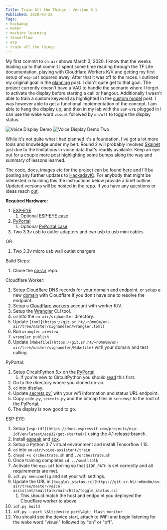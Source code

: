 ```yaml
---
Title: Train All the Things - Version 0.1
Published: 2020-03-28
Tags:
- hackaday
- maker
- machine learning
- tensorflow
- esp
- train all the things
---
```


My first commit to `on-air` shows March 3, 2020. I know that the weeks leading
up to that commit I spent some time reading through the TF Lite documentation,
playing with Cloudflare Workers K/V and getting my first setup of `esp-idf`
squared away. After that it was off to the races. I outlined my original goal
in the [planning](/posts/train-all-the-things-planning) post. I didn't quite
get to that goal. The project currently doesn't have a VAD to handle the
scenario where I forget to activate the display before starting a call or
hangout. Additionally I wasn't able to train a custom keyword as highlighted in
the [custom model](/posts/train-all-the-things-custom-model) post. I was
however able to get a functional implementation of the concept. I am able to
hang the display up, and then in my lab with the `ESP-EYE` plugged in I can use
the wake word `visual` followed by `on/off` to toggle the display status.

![Voice Display Demo](/assets/images/transition_one.gif)
![Voice Display Demo Two](/assets/images/transition_two_speed.gif)

While it's not quite what I had planned it's a foundation. I've got a lot more
tools and knowledge under my belt. Round 2 will probably involved
[Skainet](https://github.com/espressif/esp-skainet) just due to the limitations
in voice data that's readily available. Keep an eye out for a couple more post
highlighting some bumps along the way and summary of lessons learned.

The code, docs, images etc for the project can be found
[here](https://git.sr.ht/~n0mn0m/on-air) and I'll be posting any further updates
to [HackadayIO](https://hackaday.io/project/170228-on-air). For anybody that
might be interested in building this the instructions below provide a brief
outline. Updated versions will be hosted in the
[repo](https://git.sr.ht/~n0mn0m/on-air/tree/master/docs). If you have any
questions or ideas reach [out](mailto:alexander@unexpextedeof.net).

**Required Hardware:**

1. [ESP-EYE](https://www.espressif.com/en/products/hardware/esp-eye/overview)
    1. Optional [ESP-EYE case](https://www.thingiverse.com/thing:3586384)
2. [PyPortal](https://www.adafruit.com/product/4116)
    1. Optional [PyPortal case](https://www.thingiverse.com/thing:3469747)
3. Two 3.3v usb to outler adapters and two usb to usb mini cables

OR

1. Two 3.3v micro usb wall outlet chargers

Build Steps:

1. Clone the [on-air](https://git.sr.ht/~n0mn0m/on-air) repo.

Cloudflare Worker:

1. Setup [Cloudflare](https://www.cloudflare.com/dns/)
 DNS records for your domain and endpoint, or setup a new [domain](https://www.cloudflare.com/products/registrar/)
 with Cloudflare if you don&#39;t have one to resolve the endpoint.
2. Setup a [Cloudflare workers](https://workers.cloudflare.com/) account with
 worker K/V.
3. Setup the [Wrangler](https://developers.cloudflare.com/workers/tooling/wrangler)
 CLI tool.
4. `cd` into the `on-air/sighandler` directory.
5. Update `[toml](https://git.sr.ht/~n0mn0m/on-air/tree/master/sighandler/wrangler.toml)`
6. Run `wrangler preview`
7. `wrangler publish`
8. Update `[Makefile](https://git.sr.ht/~n0mn0m/on-air/tree/master/sighandler/Makefile)`
 with your domain and test calling.

PyPortal:

1. Setup CircuitPython 5.x on the [PyPortal](https://circuitpython.org/board/pyportal/).
    1. If you&#39;re new to CircuitPython you should [read](https://learn.adafruit.com/welcome-to-circuitpython/circuitpython-essentials)
     this first.
2. Go to the directory where you cloned on-air.
3. `cd` into display.
4. Update [secrets.py`](https://git.sr.ht/~n0mn0m/on-air/tree/master/display/secrets.py)
 with your wifi information and status URL endpoint.
5. Copy `code.py`, `secrets.py` and the bitmap files in `screens/` to the root
 of the PyPortal.
6. The display is now good to go.

ESP-EYE:

1. Setup `[esp-idf](https://docs.espressif.com/projects/esp-idf/en/latest/esp32/get-started/)`
 using the 4.1 release branch.
2. Install [espeak](http://espeak.sourceforge.net/) and [sox](http://sox.sourceforge.net/).
3. Setup a Python 3.7 virtual environment and install Tensorflow 1.15.
4. `cd` into `on-air/voice-assistant/train`
5. `chmod +x orchestrate.sh` and `./orchestrate.sh`
6. Once training completes `cd ../smalltalk`
7. Activate the `esp-idf` tooling so that `$IDF_PATH` is set correctly and all
 requirements are met.
8. `idf.py menuconfig` and set your wifi settings.
9. Update the URL in `[toggle\_status.cc](https://git.sr.ht/~n0mn0m/on-air/tree/master/voice-assistant/smalltalk/main/http/toggle_status.cc)`
    1. This should match the host and endpoint you deployed the Cloudflare
     worker to above
10. `idf.py build`
11. `idf.py --port \&lt;device port\&gt; flash monitor`
12. You should see the device start, attach to WiFi and begin listening for the
 wake word &quot;visual&quot; followed by &quot;on&quot; or &quot;off&quot;.

